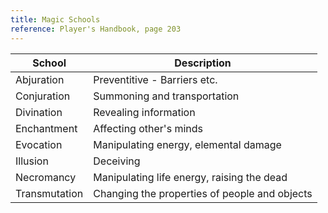 ```yaml
---
title: Magic Schools
reference: Player's Handbook, page 203
---
```


| School        | Description                                   |
| ------------- | --------------------------------------------- |
| Abjuration    | Preventitive - Barriers etc.                  |
| Conjuration   | Summoning and transportation                  |
| Divination    | Revealing information                         |
| Enchantment   | Affecting other's minds                       |
| Evocation     | Manipulating energy, elemental damage         |
| Illusion      | Deceiving                                     |
| Necromancy    | Manipulating life energy, raising the dead    |
| Transmutation | Changing the properties of people and objects |
